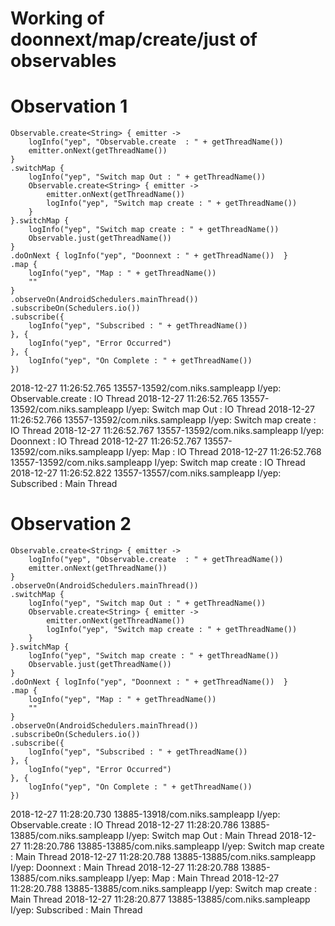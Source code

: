 # Working of doonnext/map/create/just of observables

# Observation 1
```
Observable.create<String> { emitter ->
    logInfo("yep", "Observable.create  : " + getThreadName())
    emitter.onNext(getThreadName())
}
.switchMap {
    logInfo("yep", "Switch map Out : " + getThreadName())
    Observable.create<String> { emitter ->
        emitter.onNext(getThreadName())
        logInfo("yep", "Switch map create : " + getThreadName())
    }
}.switchMap {
    logInfo("yep", "Switch map create : " + getThreadName())
    Observable.just(getThreadName())
}
.doOnNext { logInfo("yep", "Doonnext : " + getThreadName())  }
.map {
    logInfo("yep", "Map : " + getThreadName())
    ""
}
.observeOn(AndroidSchedulers.mainThread())
.subscribeOn(Schedulers.io())
.subscribe({
    logInfo("yep", "Subscribed : " + getThreadName())
}, {
    logInfo("yep", "Error Occurred")
}, {
    logInfo("yep", "On Complete : " + getThreadName())
})
```
2018-12-27 11:26:52.765 13557-13592/com.niks.sampleapp I/yep: Observable.create  : IO Thread
2018-12-27 11:26:52.765 13557-13592/com.niks.sampleapp I/yep: Switch map Out : IO Thread
2018-12-27 11:26:52.766 13557-13592/com.niks.sampleapp I/yep: Switch map create : IO Thread
2018-12-27 11:26:52.767 13557-13592/com.niks.sampleapp I/yep: Doonnext : IO Thread
2018-12-27 11:26:52.767 13557-13592/com.niks.sampleapp I/yep: Map : IO Thread
2018-12-27 11:26:52.768 13557-13592/com.niks.sampleapp I/yep: Switch map create : IO Thread
2018-12-27 11:26:52.822 13557-13557/com.niks.sampleapp I/yep: Subscribed : Main Thread


# Observation 2

```
Observable.create<String> { emitter ->
    logInfo("yep", "Observable.create  : " + getThreadName())
    emitter.onNext(getThreadName())
}
.observeOn(AndroidSchedulers.mainThread())
.switchMap {
    logInfo("yep", "Switch map Out : " + getThreadName())
    Observable.create<String> { emitter ->
        emitter.onNext(getThreadName())
        logInfo("yep", "Switch map create : " + getThreadName())
    }
}.switchMap {
    logInfo("yep", "Switch map create : " + getThreadName())
    Observable.just(getThreadName())
}
.doOnNext { logInfo("yep", "Doonnext : " + getThreadName())  }
.map {
    logInfo("yep", "Map : " + getThreadName())
    ""
}
.observeOn(AndroidSchedulers.mainThread())
.subscribeOn(Schedulers.io())
.subscribe({
    logInfo("yep", "Subscribed : " + getThreadName())
}, {
    logInfo("yep", "Error Occurred")
}, {
    logInfo("yep", "On Complete : " + getThreadName())
})
```
2018-12-27 11:28:20.730 13885-13918/com.niks.sampleapp I/yep: Observable.create  : IO Thread
2018-12-27 11:28:20.786 13885-13885/com.niks.sampleapp I/yep: Switch map Out : Main Thread
2018-12-27 11:28:20.786 13885-13885/com.niks.sampleapp I/yep: Switch map create : Main Thread
2018-12-27 11:28:20.788 13885-13885/com.niks.sampleapp I/yep: Doonnext : Main Thread
2018-12-27 11:28:20.788 13885-13885/com.niks.sampleapp I/yep: Map : Main Thread
2018-12-27 11:28:20.788 13885-13885/com.niks.sampleapp I/yep: Switch map create : Main Thread
2018-12-27 11:28:20.877 13885-13885/com.niks.sampleapp I/yep: Subscribed : Main Thread

